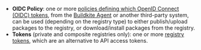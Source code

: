 - **OIDC Policy**: one or more [policies defining which OpenID Connect (OIDC) tokens](/docs/package-registries/security/oidc), from the [Buildkite Agent](/docs/agent/v3/cli-oidc) or another third-party system, can be used (depending on the registry type) to either publish/upload packages to the registry, or download/install packages from the registry.
- **Tokens** (private and composite registries only): one or more [registry tokens](#configure-registry-tokens), which are an alternative to API access tokens.
